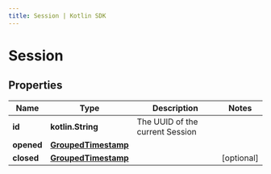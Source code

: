 ```yaml
---
title: Session | Kotlin SDK
---
```




# Session

## Properties
Name | Type | Description | Notes
------------ | ------------- | ------------- | -------------
**id** | **kotlin.String** | The UUID of the current Session | 
**opened** | [**GroupedTimestamp**](GroupedTimestamp) |  | 
**closed** | [**GroupedTimestamp**](GroupedTimestamp) |  |  [optional]




